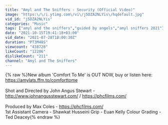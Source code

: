 ```yaml
---
title: "Amyl and The Sniffers - Security (Official Video)"
image: "https:\/\/i.ytimg.com\/vi\/j5DZA2NLYis\/hqdefault.jpg"
vid_id: "j5DZA2NLYis"
categories: "Music"
tags: ["amyl and the sniffers","guided by angels","amyl sniffers 2021"]
date: "2021-10-15T19:41:18+03:00"
vid_date: "2021-07-28T18:00:30Z"
duration: "PT3M48S"
viewcount: "438728"
likeCount: "12206"
dislikeCount: "211"
channel: "Amyl and The Sniffers"
---
```

{% raw %}New album 'Comfort To Me' is OUT NOW, buy or listen here: <a rel="nofollow" target="blank" href="https://amylats.ffm.to/comforttome">https://amylats.ffm.to/comforttome</a><br /><br />Shot and Directed by John Angus Stewart - <a rel="nofollow" target="blank" href="http://www.johnangusstewart.com/">http://www.johnangusstewart.com/</a> / <a rel="nofollow" target="blank" href="https://phcfilms.com/">https://phcfilms.com/</a><br /> <br />Produced by Max Coles - <a rel="nofollow" target="blank" href="https://phcfilms.com/">https://phcfilms.com/</a><br />1st Assistant Camera - Shawkat Husseini Grip - Euan Kelly Colour Grading - Ted Deacey{% endraw %}

